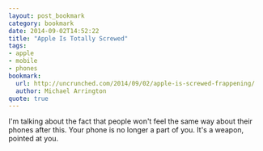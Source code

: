```yaml
---
layout: post_bookmark
category: bookmark
date: 2014-09-02T14:52:22
title: "Apple Is Totally Screwed"
tags:
- apple
- mobile
- phones
bookmark:
  url: http://uncrunched.com/2014/09/02/apple-is-screwed-frappening/
  author: Michael Arrington
quote: true
---
```


I'm talking about the fact that people won't feel the same way about their
phones after this. Your phone is no longer a part of you. It's a weapon,
pointed at you.
